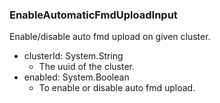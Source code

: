 ### EnableAutomaticFmdUploadInput
Enable/disable auto fmd upload on given cluster.

- clusterId: System.String
  - The uuid of the cluster.
- enabled: System.Boolean
  - To enable or disable auto fmd upload.

